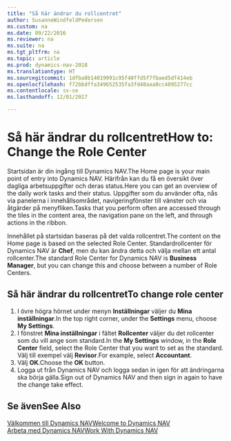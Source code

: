 ```yaml
---
title: "Så här ändrar du rollcentret"
author: SusanneWindfeldPedersen
ms.custom: na
ms.date: 09/22/2016
ms.reviewer: na
ms.suite: na
ms.tgt_pltfrm: na
ms.topic: article
ms.prod: dynamics-nav-2018
ms.translationtype: HT
ms.sourcegitcommit: 1dfba8b14019991c95f40ffd5f7fbaed5df414eb
ms.openlocfilehash: f72bbdffa349652535fa3fd48aaa8cc4095277cc
ms.contentlocale: sv-se
ms.lasthandoff: 12/01/2017

---
```


# <a name="how-to-change-the-role-center"></a><span data-ttu-id="656b3-102">Så här ändrar du rollcentret</span><span class="sxs-lookup"><span data-stu-id="656b3-102">How to: Change the Role Center</span></span>
<span data-ttu-id="656b3-103">Startsidan är din ingång till Dynamics NAV.</span><span class="sxs-lookup"><span data-stu-id="656b3-103">The Home page is your main point of entry into Dynamics NAV.</span></span> <span data-ttu-id="656b3-104">Härifrån kan du få en översikt över dagliga arbetsuppgifter och deras status.</span><span class="sxs-lookup"><span data-stu-id="656b3-104">Here you can get an overview of the daily work tasks and their status.</span></span> <span data-ttu-id="656b3-105">Uppgifter som du använder ofta, nås via panelerna i innehållsområdet, navigeringfönster till vänster och via åtgärder på menyfliken.</span><span class="sxs-lookup"><span data-stu-id="656b3-105">Tasks that you perform often are accessed through the tiles in the content area, the navigation pane on the left, and through actions in the ribbon.</span></span>

<span data-ttu-id="656b3-106">Innehållet på startsidan baseras på det valda rollcentret.</span><span class="sxs-lookup"><span data-stu-id="656b3-106">The content on the Home page is based on the selected Role Center.</span></span> <span data-ttu-id="656b3-107">Standardrollcenter för Dynamics NAV är **Chef**, men du kan ändra detta och välja mellan ett antal rollcenter.</span><span class="sxs-lookup"><span data-stu-id="656b3-107">The standard Role Center for Dynamics NAV is **Business Manager**, but you can change this and choose between a number of Role Centers.</span></span>

## <a name="to-change-role-center"></a><span data-ttu-id="656b3-108">Så här ändrar du rollcentret</span><span class="sxs-lookup"><span data-stu-id="656b3-108">To change role center</span></span>
1. <span data-ttu-id="656b3-109">I övre högra hörnet under menyn **Inställningar** väljer du **Mina inställningar**.</span><span class="sxs-lookup"><span data-stu-id="656b3-109">In the top right corner, under the **Settings** menu, choose **My Settings**.</span></span>
2. <span data-ttu-id="656b3-110">I fönstret **Mina inställningar** i fältet **Rollcenter** väljer du det rollcenter som du vill ange som standard.</span><span class="sxs-lookup"><span data-stu-id="656b3-110">In the **My Settings** window, in the **Role Center** field, select the Role Center that you want to set as the standard.</span></span> <span data-ttu-id="656b3-111">Välj till exempel välj **Revisor**.</span><span class="sxs-lookup"><span data-stu-id="656b3-111">For example, select **Accountant**.</span></span>
3. <span data-ttu-id="656b3-112">Välj **OK**.</span><span class="sxs-lookup"><span data-stu-id="656b3-112">Choose the **OK** button.</span></span>
4. <span data-ttu-id="656b3-113">Logga ut från Dynamics NAV och logga sedan in igen för att ändringarna ska börja gälla.</span><span class="sxs-lookup"><span data-stu-id="656b3-113">Sign out of Dynamics NAV and then sign in again to have the change take effect.</span></span>

## <a name="see-also"></a><span data-ttu-id="656b3-114">Se även</span><span class="sxs-lookup"><span data-stu-id="656b3-114">See Also</span></span>
[<span data-ttu-id="656b3-115">Välkommen till Dynamics NAV</span><span class="sxs-lookup"><span data-stu-id="656b3-115">Welcome to Dynamics NAV</span></span>](across-get-started.md)  
[<span data-ttu-id="656b3-116">Arbeta med Dynamics NAV</span><span class="sxs-lookup"><span data-stu-id="656b3-116">Work With Dynamics NAV</span></span>](ui-work-product.md)  

